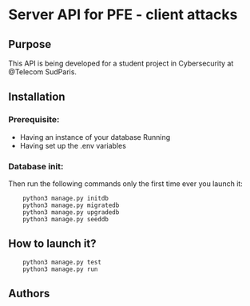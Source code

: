 # Server API for PFE - client attacks

## Purpose

This API is being developed for a student project in Cybersecurity at @Telecom SudParis.

## Installation

### Prerequisite:

- Having an instance of your database Running
- Having set up the .env variables

### Database init:
Then run the following commands only the first time ever you launch it:
```
    python3 manage.py initdb
    python3 manage.py migratedb
    python3 manage.py upgradedb
    python3 manage.py seeddb
```
    
## How to launch it?

```
    python3 manage.py test
    python3 manage.py run
```

## Authors
